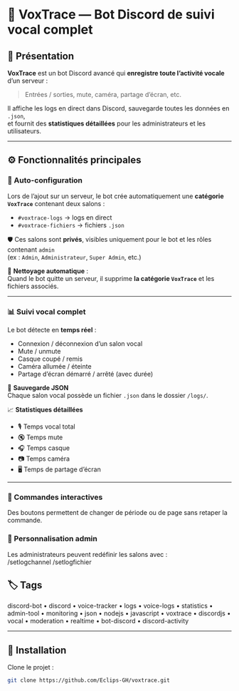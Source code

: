 # 🧠 VoxTrace — Bot Discord de suivi vocal complet

## 💬 Présentation

**VoxTrace** est un bot Discord avancé qui **enregistre toute l’activité vocale** d’un serveur :  
> Entrées / sorties, mute, caméra, partage d’écran, etc.

Il affiche les logs en direct dans Discord, sauvegarde toutes les données en `.json`,  
et fournit des **statistiques détaillées** pour les administrateurs et les utilisateurs.

---

## ⚙️ Fonctionnalités principales

### 🧩 Auto-configuration
Lors de l’ajout sur un serveur, le bot crée automatiquement une **catégorie `VoxTrace`** contenant deux salons :

- `#voxtrace-logs` → logs en direct  
- `#voxtrace-fichiers` → fichiers `.json`

🛡️ Ces salons sont **privés**, visibles uniquement pour le bot et les rôles contenant `admin`  
(ex : `Admin`, `Administrateur`, `Super Admin`, etc.)

🧹 **Nettoyage automatique** :  
Quand le bot quitte un serveur, il supprime **la catégorie `VoxTrace`** et les fichiers associés.

---

### 📊 Suivi vocal complet
Le bot détecte en **temps réel** :

- Connexion / déconnexion d’un salon vocal  
- Mute / unmute  
- Casque coupé / remis  
- Caméra allumée / éteinte  
- Partage d’écran démarré / arrêté (avec durée)

💾 **Sauvegarde JSON**  
Chaque salon vocal possède un fichier `.json` dans le dossier `/logs/`.

📈 **Statistiques détaillées**
- 🎙️ Temps vocal total  
- 🔇 Temps mute  
- 🎧 Temps casque  
- 📷 Temps caméra  
- 🖥️ Temps de partage d’écran  

---

### 🧭 Commandes interactives

Des boutons permettent de changer de période ou de page sans retaper la commande.

### 🧰 Personnalisation admin

Les administrateurs peuvent redéfinir les salons avec :  
/setlogchannel
/setlogfichier

## 🏷️ Tags
discord-bot • discord • voice-tracker • logs • voice-logs • statistics • admin-tool • monitoring • json • nodejs • javascript • voxtrace • discordjs • vocal • moderation • realtime • bot-discord • discord-activity


---

## 🚀 Installation

Clone le projet :
```bash
git clone https://github.com/Eclips-GH/voxtrace.git

